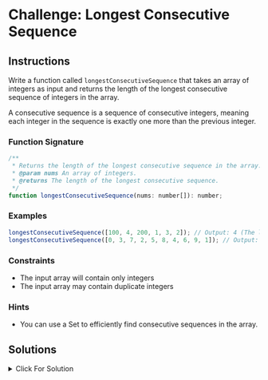 # Challenge: Longest Consecutive Sequence

## Instructions

Write a function called `longestConsecutiveSequence` that takes an array of integers as input and returns the length of the longest consecutive sequence of integers in the array.

A consecutive sequence is a sequence of consecutive integers, meaning each integer in the sequence is exactly one more than the previous integer.

### Function Signature

```js
/**
 * Returns the length of the longest consecutive sequence in the array.
 * @param nums An array of integers.
 * @returns The length of the longest consecutive sequence.
 */
function longestConsecutiveSequence(nums: number[]): number;
```

### Examples

```js
longestConsecutiveSequence([100, 4, 200, 1, 3, 2]); // Output: 4 (The longest consecutive sequence is [1, 2, 3, 4])
longestConsecutiveSequence([0, 3, 7, 2, 5, 8, 4, 6, 9, 1]); // Output: 10 (The longest consecutive sequence is [0, 1, 2, 3, 4, 5, 6, 7, 8, 9])
```

### Constraints

- The input array will contain only integers
- The input array may contain duplicate integers

### Hints

- You can use a Set to efficiently find consecutive sequences in the array.

## Solutions

<details markdown="1">
  <summary>Click For Solution</summary>

```js
export function longestConsecutiveSequence(nums: number[]): number {
  const numSet = new Set(nums);
  let longestSequence = 0;

  for (const num of numSet) {
    if (!numSet.has(num - 1)) {
      let currentNum = num;
      let currentSequence = 1;

      while (numSet.has(currentNum + 1)) {
        currentNum++;
        currentSequence++;
      }

      longestSequence = Math.max(longestSequence, currentSequence);
    }
  }

  return longestSequence;
}
```

### Explanation

- Create a Set called `numSet` from the input array `nums`. The Set will allow us to efficiently check if an integer exists in the array in constant time.
- Initialize a variable `longestSequence` to 0, which will store the length of the longest consecutive sequence found so far.
- Iterate through each integer `num` in the `numSet` using a `for...of` loop. For each integer, check if its previous integer `num - 1` exists in the `numSet`. If `num - 1` is not present, it means that `num` is the starting element of a consecutive sequence.
- Initialize two variables `currentNum` and `currentSequence`. `currentNum` is set to the current integer `num`, and `currentSequence` is set to 1, as we have found the first element of a consecutive sequence.
- Use a `while` loop to iterate as long as the next integer `currentNum + 1` exists in the `numSet`. For each iteration, increment `currentNum` and `currentSequence` to extend the consecutive sequence.
- After the `while` loop ends, update `longestSequence` to the maximum value between the current `longestSequence` and `currentSequence`. This way, we keep track of the longest consecutive sequence found so far.
- After the loop finishes, return `longestSequence` as the final output, which represents the length of the longest consecutive sequence in the input array.

</details>
